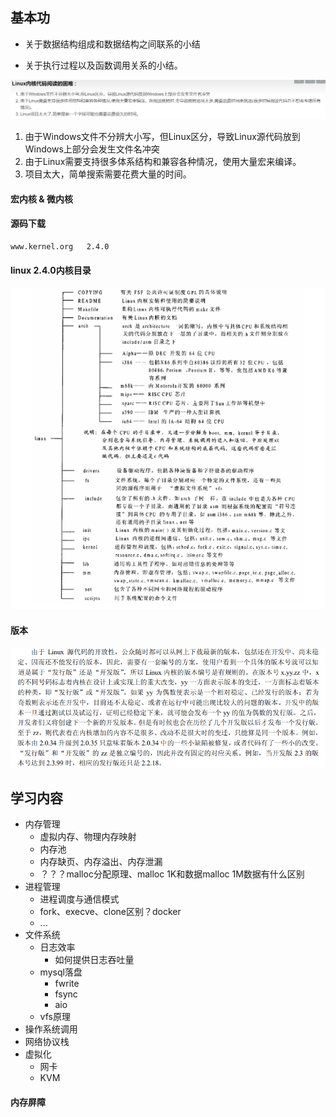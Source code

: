 ## 基本功

- 关于数据结构组成和数据结构之间联系的小结

- 关于执行过程以及函数调用关系的小结。

![image-20220929150010415](../typora-user-images/image-20220929150010415.png)

1. 由于Windows文件不分辨大小写，但Linux区分，导致Linux源代码放到Windows上部分会发生文件名冲突
2. 由于Linux需要支持很多体系结构和兼容各种情况，使用大量宏来编译。
3. 项目太大，简单搜索需要花费大量的时间。

#### 宏内核 & 微内核

#### 源码下载

```
www.kernel.org   2.4.0
```

#### linux 2.4.0内核目录

![image-20220929111324224](../typora-user-images/image-20220929111324224.png)

#### 版本

![image-20220929112414565](../typora-user-images/image-20220929112414565.png)

## 学习内容

- 内存管理
  - 虚拟内存、物理内存映射
  - 内存池
  - 内存缺页、内存溢出、内存泄漏
  - ？？？malloc分配原理、malloc 1K和数据malloc 1M数据有什么区别
- 进程管理
  - 进程调度与通信模式
  - fork、execve、clone区别？docker
  - ...
- 文件系统
  - 日志效率
    - 如何提供日志吞吐量
  - mysql落盘
    - fwrite
    - fsync
    - aio
  - vfs原理
- 操作系统调用
- 网络协议栈
- 虚拟化
  - 网卡
  - KVM













#### 内存屏障